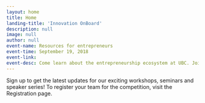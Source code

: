 ```yaml
---
layout: home
title: Home
landing-title: 'Innovation OnBoard'
description: null
image: null
author: null
event-name: Resources for entrepreneurs
event-time: September 19, 2018
event-link: 
event-desc: Come learn about the entrepreneurship ecosystem at UBC. Join the panel of representatives from e@UBC, Hatch, Creative Destruction Labs and APSC co-op office.
---
```


Sign up to get the latest updates for our exciting workshops, seminars and speaker series! To register your team for the competition, visit the Registration page.
